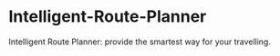# Intelligent-Route-Planner
Intelligent Route Planner: provide the smartest way for your travelling.
